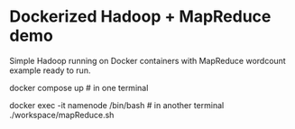 # Dockerized Hadoop + MapReduce demo
Simple Hadoop running on Docker containers with MapReduce wordcount example ready to run.

docker compose up                     # in one terminal

docker exec -it namenode /bin/bash    # in another terminal
./workspace/mapReduce.sh


